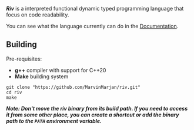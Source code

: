 ***Riv*** is a interpreted functional dynamic typed programming language that focus on code readability.

You can see what the language currently can do in the [Documentation](/doc).

## Building

Pre-requisites:
- **g++** compiler with support for C++20
- **Make** building system

``` shell
git clone "https://github.com/MarvinMarjan/riv.git"
cd riv
make
```

***Note: Don't move the *riv* binary from its build path.
If you need to access it from some other place, you can create a shortcut or add the binary path to the 
`PATH` environment variable.***